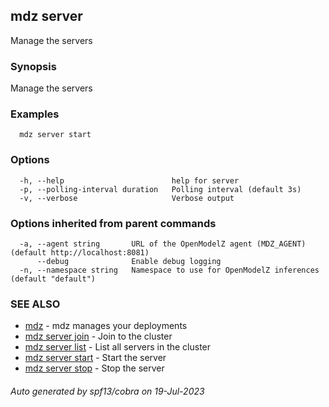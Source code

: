 ## mdz server

Manage the servers

### Synopsis

Manage the servers

### Examples

```
  mdz server start
```

### Options

```
  -h, --help                        help for server
  -p, --polling-interval duration   Polling interval (default 3s)
  -v, --verbose                     Verbose output
```

### Options inherited from parent commands

```
  -a, --agent string       URL of the OpenModelZ agent (MDZ_AGENT) (default http://localhost:8081)
      --debug              Enable debug logging
  -n, --namespace string   Namespace to use for OpenModelZ inferences (default "default")
```

### SEE ALSO

* [mdz](mdz.md)	 - mdz manages your deployments
* [mdz server join](mdz_server_join.md)	 - Join to the cluster
* [mdz server list](mdz_server_list.md)	 - List all servers in the cluster
* [mdz server start](mdz_server_start.md)	 - Start the server
* [mdz server stop](mdz_server_stop.md)	 - Stop the server

###### Auto generated by spf13/cobra on 19-Jul-2023
